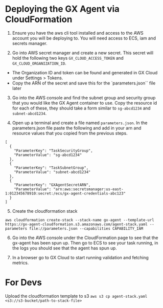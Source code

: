 # Deploying the GX Agent via CloudFormation

1. Ensure you have the aws cli tool installed and access to the AWS account you will be deploying to. You will need access to ECS, iam and secrets manager.

2. Go into AWS secret manager and create a new secret. This secret will hold the following two keys `GX_CLOUD_ACCESS_TOKEN` and `GX_CLOUD_ORGANIZATION_ID`.

- The Organization ID and token can be found and generated in GX Cloud under Settings > Tokens.
- Copy the ARN of the secret and save this for the `parameters.json`` file later

3. Go into the AWS console and find the subnet group and security group that you would like the GX Agent container to use. Copy the resource id for each of these, they should take a form similar to `sg-abcd1234` and `subnet-abcd1234`.

4. Open up a terminal and create a file named `parameters.json`. In the parameters.json file paste the following and add in your arn and resource values that you copied from the previous steps.

```
[
  {
    "ParameterKey": "TaskSecurityGroup",
    "ParameterValue": "sg-abcd1234"
  },
  {
    "ParameterKey": "TaskSubnetGroup",
    "ParameterValue": "subnet-abcd1234"
  },
  {
    "ParameterKey": "GXAgentSecretARN",
    "ParameterValue": "arn:aws:secretsmanager:us-east-1:012345678910:secret:/ecs/gx-agent-credentials-abc123"
  }
]
```

5. Create the cloudformation stack

```
aws cloudformation create-stack --stack-name gx-agent --template-url https://gx-agent-cloudformation.s3.amazonaws.com/agent-stack.yaml --parameters file://parameters.json --capabilities CAPABILITY_IAM
```

6. Go into the AWS console under the CloudFormation page to see that the gx-agent has been spun up. Then go to ECS to see your task running, in the logs you should see that the agent has spun up.

7. In a browser go to GX Cloud to start running validation and fetching metrics.

# For Devs

Upload the cloudformation template to s3
`aws s3 cp agent-stack.yaml <s3://s3-bucket/path-to-stack-file>`
